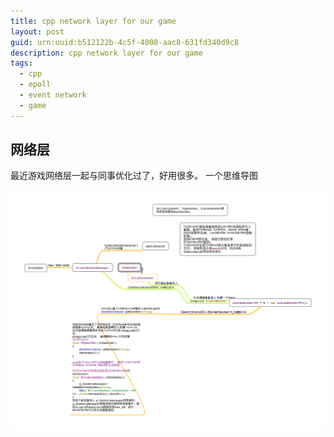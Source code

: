 ```yaml
---
title: cpp network layer for our game
layout: post
guid: urn:uuid:b512122b-4c5f-4008-aac8-631fd340d9c8
description: cpp network layer for our game
tags:
  - cpp
  - epoll
  - event network
  - game
---
```


## 网络层
最近游戏网络层一起与同事优化过了，好用很多。
一个思维导图

![](2015-04-10-1.png)
